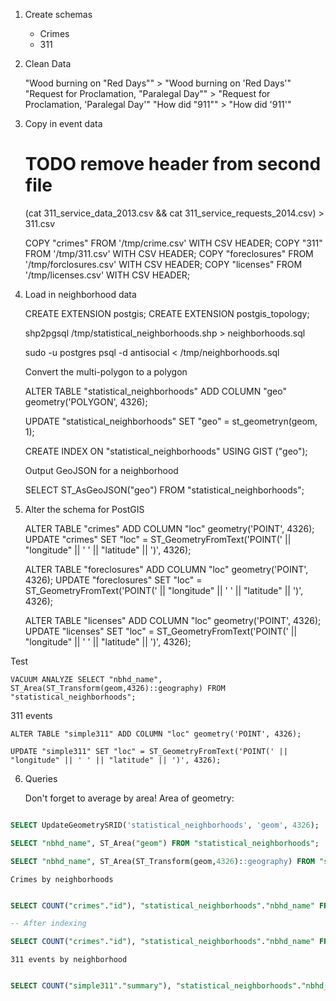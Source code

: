 1. Create schemas

    * Crimes
    * 311

2. Clean Data

    "Wood burning on "Red Days"" > "Wood burning on 'Red Days'"
    "Request for Proclamation, "Paralegal Day"" > "Request for Proclamation, 'Paralegal Day'"
    "How did "911"" > "How did '911'"


3. Copy in event data

    # TODO remove header from second file
    (cat 311_service_data_2013.csv && cat 311_service_requests_2014.csv) > 311.csv

    COPY "crimes" FROM '/tmp/crime.csv' WITH CSV HEADER;
    COPY "311" FROM '/tmp/311.csv' WITH CSV HEADER;
    COPY "foreclosures" FROM '/tmp/forclosures.csv' WITH CSV HEADER;
    COPY "licenses" FROM '/tmp/licenses.csv' WITH CSV HEADER;


4. Load in neighborhood data

    CREATE EXTENSION postgis;
    CREATE EXTENSION postgis_topology;

    shp2pgsql /tmp/statistical_neighborhoods.shp > neighborhoods.sql

    sudo -u postgres psql -d antisocial < /tmp/neighborhoods.sql

    Convert the multi-polygon to a polygon

    ALTER TABLE "statistical_neighborhoods" ADD COLUMN "geo" geometry('POLYGON', 4326);

    UPDATE "statistical_neighborhoods" SET "geo" = st_geometryn(geom, 1);

    CREATE INDEX ON "statistical_neighborhoods" USING GIST ("geo");
    
    Output GeoJSON for a neighborhood
    
     SELECT ST_AsGeoJSON("geo") FROM "statistical_neighborhoods";


5. Alter the schema for PostGIS

    ALTER TABLE "crimes" ADD COLUMN "loc" geometry('POINT', 4326);
    UPDATE "crimes" SET "loc" = ST_GeometryFromText('POINT(' || "longitude" || ' ' || "latitude" || ')', 4326);

    ALTER TABLE "foreclosures" ADD COLUMN "loc" geometry('POINT', 4326);
    UPDATE "foreclosures" SET "loc" = ST_GeometryFromText('POINT(' || "longitude" || ' ' || "latitude" || ')', 4326);

    ALTER TABLE "licenses" ADD COLUMN "loc" geometry('POINT', 4326);
    UPDATE "licenses" SET "loc" = ST_GeometryFromText('POINT(' || "longitude" || ' ' || "latitude" || ')', 4326);

Test

    VACUUM ANALYZE SELECT "nbhd_name", ST_Area(ST_Transform(geom,4326)::geography) FROM "statistical_neighborhoods";


311 events

    ALTER TABLE "simple311" ADD COLUMN "loc" geometry('POINT', 4326);

    UPDATE "simple311" SET "loc" = ST_GeometryFromText('POINT(' || "longitude" || ' ' || "latitude" || ')', 4326);



6. Queries

    Don't forget to average by area! Area of geometry:

```sql

SELECT UpdateGeometrySRID('statistical_neighborhoods', 'geom', 4326);

SELECT "nbhd_name", ST_Area("geom") FROM "statistical_neighborhoods";

SELECT "nbhd_name", ST_Area(ST_Transform(geom,4326)::geography) FROM "statistical_neighborhoods";
```

    Crimes by neighborhoods
```sql

SELECT COUNT("crimes"."id"), "statistical_neighborhoods"."nbhd_name" FROM "crimes", "statistical_neighborhoods" where ST_Intersects(ST_GeometryFromText('POINT(' || "longitude" || ' ' || "latitude" || ')', 4326), ST_SetSRID("geom", 4326)) GROUP BY "statistical_neighborhoods"."nbhd_name";

-- After indexing

SELECT COUNT("crimes"."id"), "statistical_neighborhoods"."nbhd_name" FROM "crimes", "statistical_neighborhoods" where ST_Intersects("loc", "geom") GROUP BY "statistical_neighborhoods"."nbhd_name";


```

    311 events by neighborhood
```sql

SELECT COUNT("simple311"."summary"), "statistical_neighborhoods"."nbhd_name" FROM "simple311", "statistical_neighborhoods" where ST_Intersects("loc", "geom") GROUP BY "statistical_neighborhoods"."nbhd_name" ORDER BY "statistical_neighborhoods"."nbhd_name" ASC;

```

